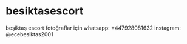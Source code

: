 # besiktasescort
beşiktaş escort fotoğraflar için whatsapp: +447928081632 instagram: @ecebesiktas2001
